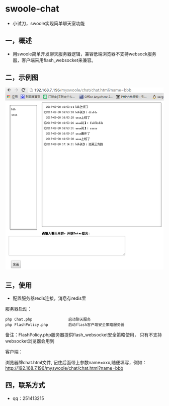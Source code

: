 # swoole-chat

* 小试刀，swoole实现简单聊天室功能

## 一，概述

* 用swoole简单开发聊天服务器逻辑，兼容低端浏览器不支持websock服务器，客户端采用flash_websocket来兼容。
 
## 二，示例图

![示例demo](demo.png)

 
## 三，使用

* 配置服务器redis连接，消息存redis里

服务器启动：

```
php Chat.php                启动聊天服务
php FlashPolicy.php         启动flash客户端安全策略服务器

```

备注：FlashPolicy.php服务器提供flash_websocket安全策略使用， 只有不支持websocket浏览器会用到

客户端：

浏览器牌chat.html文件, 记住后面带上参数name=xxx,随便填写，例如：http://192.168.7.196/myswoole/chat/chat.html?name=bbb
        

## 四，联系方式

* qq：251413215
